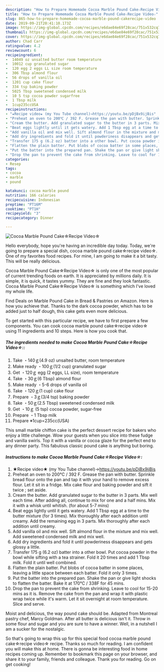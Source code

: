 ```yaml
---
description: "How to Prepare Homemade Cocoa Marble Pound Cake☆Recipe Video☆"
title: "How to Prepare Homemade Cocoa Marble Pound Cake☆Recipe Video☆"
slug: 865-how-to-prepare-homemade-cocoa-marble-pound-cakerecipe-video
date: 2019-09-21T20:41:10.173Z
image: https://img-global.cpcdn.com/recipes/e6dae84e69f28cac/751x532cq70/cocoa-marble-pound-cake☆recipe-video☆-recipe-main-photo.jpg
thumbnail: https://img-global.cpcdn.com/recipes/e6dae84e69f28cac/751x532cq70/cocoa-marble-pound-cake☆recipe-video☆-recipe-main-photo.jpg
cover: https://img-global.cpcdn.com/recipes/e6dae84e69f28cac/751x532cq70/cocoa-marble-pound-cake☆recipe-video☆-recipe-main-photo.jpg
author: Chad Carr
ratingvalue: 4.2
reviewcount: 6
recipeingredient:
-  14049 oz unsalted butter room temperature
-  10012 cup granulated sugar
-  120 egg 2 eggs LL size room temperature
-  306 Tbsp almond flour
-  56 drops of vanilla oil
-  1201 cup cake flour
-  334 tsp baking powder
-  5025 Tbsp sweetened condensed milk
-  10 5 tsp cocoa powder sugarfree
-  1 Tbsp milk
-  1cup235ccUSA
recipeinstructions:
- "★Recipe video★ (my You Tube channel)→https://youtu.be/pDjBx9ijBis"
- "Preheat an oven to 200℃ / 392 F. Grease the pan with butter. Sprinkle bread flour onto the pan and tap it with your hand to remove excess flour. Let it sit in a fridge. Mix cake flour and baking powder and sift it twice ; set aside."
- "Cream the butter. Add granulated sugar to the butter in 3 parts. Mix well each time. After adding all, continue to mix for one and a half mins. Mix it with a whisk until whitish. (for about 5-7 mins)"
- "Beat eggs lightly until it gets watery. Add 1 Tbsp egg at a time to the butter mixture (for 3 times). Mix thoroughly after each addition until creamy. Add the remaining egg in 3 parts. Mix thoroughly after each addition until creamy."
- "Add vanilla oil and mix well. Sift almond flour in the mixture and mix well. Add sweetened condensed milk and mix well."
- "Add dry ingredients and fold it until powderiness disappears and gets glossy a little."
- "Transfer 175 g (6.2 oz) batter into a other bowl. Put cocoa powder in the bowl while sifting with a tea strainer. Fold it 20 times and add 1 Tbsp milk. Fold it until well combined."
- "Flatten the plain batter. Put blobs of cocoa batter in some places, leaving a little space between each batter. Fold it only 3 times."
- "Put the batter into the prepared pan. Shake the pan or give light shocks to flatten the batter. Bake it at 170℃ / 338F for 45 mins."
- "Drop the pan to prevent the cake from shrinking. Leave to cool for 15-20 mins as it is. Remove the cake from the pan and wrap it with plastic wrap twice while it&#39;s warm. Let it sit overnight at room temperature. Slice and serve."
categories:
- Resep
tags:
- cocoa
- marble
- pound

katakunci: cocoa marble pound
nutrition: 166 calories
recipecuisine: Indonesian
preptime: "PT16M"
cooktime: "PT1H"
recipeyield: "3"
recipecategory: Dinner

---
```



![Cocoa Marble Pound Cake☆Recipe Video☆](https://img-global.cpcdn.com/recipes/e6dae84e69f28cac/751x532cq70/cocoa-marble-pound-cake☆recipe-video☆-recipe-main-photo.jpg)

Hello everybody, hope you're having an incredible day today. Today, we're going to prepare a special dish, cocoa marble pound cake☆recipe video☆. One of my favorites food recipes. For mine, I am going to make it a bit tasty. This will be really delicious.

Cocoa Marble Pound Cake☆Recipe Video☆ is only one of the most popular of current trending foods on earth. It is appreciated by millions daily. It is simple, it is quick, it tastes yummy. They are fine and they look fantastic. Cocoa Marble Pound Cake☆Recipe Video☆ is something which I've loved my whole life.

Find Deals on Marble Pound Cake in Bread &amp; Pastries on Amazon. Here is how you achieve that. Thanks to the dark cocoa powder, which has to be added just to half dough, this cake gets even more delicious.


To get started with this particular recipe, we have to first prepare a few components. You can cook cocoa marble pound cake☆recipe video☆ using 11 ingredients and 10 steps. Here is how you cook that.

##### The ingredients needed to make Cocoa Marble Pound Cake☆Recipe Video☆::

1. Take  ・140ｇ(4.9 oz) unsalted butter, room temperature
1. Make ready  ・100ｇ(1/2 cup) granulated sugar
1. Get  ・120ｇ egg (2 eggs, LL size), room temperature
1. Take  ・30ｇ(6 Tbsp) almond flour
1. Make ready  ・5-6 drops of vanilla oil
1. Take  ・120ｇ(1 cup) cake flour
1. Prepare  ・3ｇ(3/4 tsp) baking powder
1. Take  ・50ｇ(2.5 Tbsp) sweetened condensed milk
1. Get  ・10ｇ (5 tsp) cocoa powder, sugar-free
1. Prepare  ・1 Tbsp milk
1. Prepare  ※1cup=235cc(USA)


This small marble chiffon cake is the perfect dessert recipe for bakers who enjoy a little challenge. Wow your guests when you slice into these fudge and vanilla swirls. Top it with a vanilla or cocoa glaze for the perfect end to any dinner party. This fabulous classic pound cake is anything but boring. 

##### Instructions to make Cocoa Marble Pound Cake☆Recipe Video☆:

1. ★Recipe video★ (my You Tube channel)→https://youtu.be/pDjBx9ijBis
1. Preheat an oven to 200℃ / 392 F. Grease the pan with butter. Sprinkle bread flour onto the pan and tap it with your hand to remove excess flour. Let it sit in a fridge. Mix cake flour and baking powder and sift it twice ; set aside.
1. Cream the butter. Add granulated sugar to the butter in 3 parts. Mix well each time. After adding all, continue to mix for one and a half mins. Mix it with a whisk until whitish. (for about 5-7 mins)
1. Beat eggs lightly until it gets watery. Add 1 Tbsp egg at a time to the butter mixture (for 3 times). Mix thoroughly after each addition until creamy. Add the remaining egg in 3 parts. Mix thoroughly after each addition until creamy.
1. Add vanilla oil and mix well. Sift almond flour in the mixture and mix well. Add sweetened condensed milk and mix well.
1. Add dry ingredients and fold it until powderiness disappears and gets glossy a little.
1. Transfer 175 g (6.2 oz) batter into a other bowl. Put cocoa powder in the bowl while sifting with a tea strainer. Fold it 20 times and add 1 Tbsp milk. Fold it until well combined.
1. Flatten the plain batter. Put blobs of cocoa batter in some places, leaving a little space between each batter. Fold it only 3 times.
1. Put the batter into the prepared pan. Shake the pan or give light shocks to flatten the batter. Bake it at 170℃ / 338F for 45 mins.
1. Drop the pan to prevent the cake from shrinking. Leave to cool for 15-20 mins as it is. Remove the cake from the pan and wrap it with plastic wrap twice while it&#39;s warm. Let it sit overnight at room temperature. Slice and serve.


Moist and delicious, the way pound cake should be. Adapted from Montreal pastry chef, Marcy Goldman. After all butter is delicious isn&#39;t it. Throw in some flour and sugar and you are sure to have a winner. Well, in a nutshell I am a sucker for the nostalgic. 

So that's going to wrap this up for this special food cocoa marble pound cake☆recipe video☆ recipe. Thanks so much for reading. I am confident you will make this at home. There is gonna be interesting food in home recipes coming up. Remember to bookmark this page on your browser, and share it to your family, friends and colleague. Thank you for reading. Go on get cooking!
